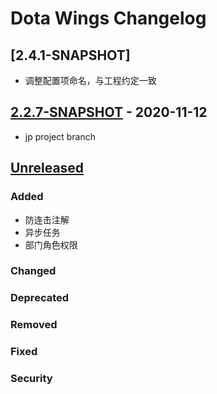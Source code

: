 <!-- Keep a Changelog guide -> https://keepachangelog.com -->

# Dota Wings Changelog

## [2.4.1-SNAPSHOT]

- 调整配置项命名，与工程约定一致

## [2.2.7-SNAPSHOT] - 2020-11-12

- jp project branch

## [Unreleased]

### Added

- 防连击注解
- 异步任务
- 部门角色权限

### Changed

### Deprecated

### Removed

### Fixed

### Security

[Unreleased]: https://gitee.com/trydofor/pro.fessional.wings
[2.2.7-SNAPSHOT]: https://gitee.com/trydofor/pro.fessional.wings/tree/2.2.7.SNAPSHOT/
